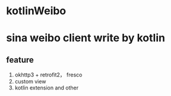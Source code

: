 # kotlinWeibo
# sina weibo client write by kotlin

## feature
1. okhttp3 + retrofit2， fresco
2. custom view 
3. kotlin extension and other 
